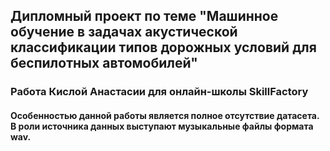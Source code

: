 ## Дипломный проект по теме "Машинное обучение в задачах акустической классификации типов дорожных условий для беспилотных автомобилей"

### Работа Кислой Анастасии для онлайн-школы SkillFactory
#### Особенностью данной работы является полное отсутствие датасета. В роли источника данных выступают музыкальные файлы формата wav.
